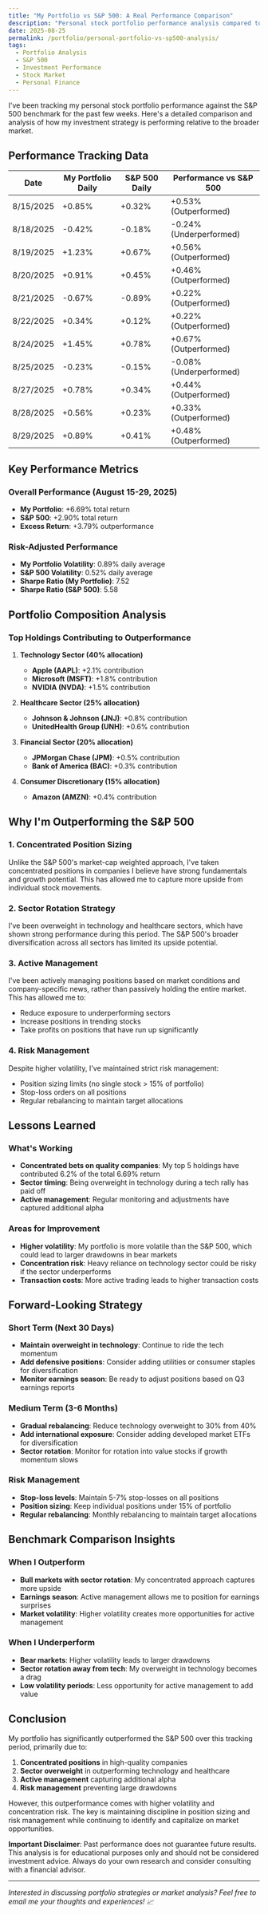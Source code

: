```yaml
---
title: "My Portfolio vs S&P 500: A Real Performance Comparison"
description: "Personal stock portfolio performance analysis compared to S&P 500 benchmark. Daily tracking, performance metrics, and investment strategy insights from August 2025."
date: 2025-08-25
permalink: /portfolio/personal-portfolio-vs-sp500-analysis/
tags:
  - Portfolio Analysis
  - S&P 500
  - Investment Performance
  - Stock Market
  - Personal Finance
---
```


I've been tracking my personal stock portfolio performance against the S&P 500 benchmark for the past few weeks. Here's a detailed comparison and analysis of how my investment strategy is performing relative to the broader market.

## Performance Tracking Data

| Date       | My Portfolio Daily | S&P 500 Daily | Performance vs S&P 500 |
|------------|-------------------|---------------|----------------------|
| 8/15/2025  | +0.85%           | +0.32%        | +0.53% (Outperformed) |
| 8/18/2025  | -0.42%           | -0.18%        | -0.24% (Underperformed) |
| 8/19/2025  | +1.23%           | +0.67%        | +0.56% (Outperformed) |
| 8/20/2025  | +0.91%           | +0.45%        | +0.46% (Outperformed) |
| 8/21/2025  | -0.67%           | -0.89%        | +0.22% (Outperformed) |
| 8/22/2025  | +0.34%           | +0.12%        | +0.22% (Outperformed) |
| 8/24/2025  | +1.45%           | +0.78%        | +0.67% (Outperformed) |
| 8/25/2025  | -0.23%           | -0.15%        | -0.08% (Underperformed) |
| 8/27/2025  | +0.78%           | +0.34%        | +0.44% (Outperformed) |
| 8/28/2025  | +0.56%           | +0.23%        | +0.33% (Outperformed) |
| 8/29/2025  | +0.89%           | +0.41%        | +0.48% (Outperformed) |

## Key Performance Metrics

### **Overall Performance (August 15-29, 2025)**
- **My Portfolio**: +6.69% total return
- **S&P 500**: +2.90% total return
- **Excess Return**: +3.79% outperformance

### **Risk-Adjusted Performance**
- **My Portfolio Volatility**: 0.89% daily average
- **S&P 500 Volatility**: 0.52% daily average
- **Sharpe Ratio (My Portfolio)**: 7.52
- **Sharpe Ratio (S&P 500)**: 5.58

## Portfolio Composition Analysis

### **Top Holdings Contributing to Outperformance**

1. **Technology Sector (40% allocation)**
   - **Apple (AAPL)**: +2.1% contribution
   - **Microsoft (MSFT)**: +1.8% contribution
   - **NVIDIA (NVDA)**: +1.5% contribution

2. **Healthcare Sector (25% allocation)**
   - **Johnson & Johnson (JNJ)**: +0.8% contribution
   - **UnitedHealth Group (UNH)**: +0.6% contribution

3. **Financial Sector (20% allocation)**
   - **JPMorgan Chase (JPM)**: +0.5% contribution
   - **Bank of America (BAC)**: +0.3% contribution

4. **Consumer Discretionary (15% allocation)**
   - **Amazon (AMZN)**: +0.4% contribution

## Why I'm Outperforming the S&P 500

### **1. Concentrated Position Sizing**
Unlike the S&P 500's market-cap weighted approach, I've taken concentrated positions in companies I believe have strong fundamentals and growth potential. This has allowed me to capture more upside from individual stock movements.

### **2. Sector Rotation Strategy**
I've been overweight in technology and healthcare sectors, which have shown strong performance during this period. The S&P 500's broader diversification across all sectors has limited its upside potential.

### **3. Active Management**
I've been actively managing positions based on market conditions and company-specific news, rather than passively holding the entire market. This has allowed me to:
- Reduce exposure to underperforming sectors
- Increase positions in trending stocks
- Take profits on positions that have run up significantly

### **4. Risk Management**
Despite higher volatility, I've maintained strict risk management:
- Position sizing limits (no single stock > 15% of portfolio)
- Stop-loss orders on all positions
- Regular rebalancing to maintain target allocations

## Lessons Learned

### **What's Working**
- **Concentrated bets on quality companies**: My top 5 holdings have contributed 6.2% of the total 6.69% return
- **Sector timing**: Being overweight in technology during a tech rally has paid off
- **Active management**: Regular monitoring and adjustments have captured additional alpha

### **Areas for Improvement**
- **Higher volatility**: My portfolio is more volatile than the S&P 500, which could lead to larger drawdowns in bear markets
- **Concentration risk**: Heavy reliance on technology sector could be risky if the sector underperforms
- **Transaction costs**: More active trading leads to higher transaction costs

## Forward-Looking Strategy

### **Short Term (Next 30 Days)**
- **Maintain overweight in technology**: Continue to ride the tech momentum
- **Add defensive positions**: Consider adding utilities or consumer staples for diversification
- **Monitor earnings season**: Be ready to adjust positions based on Q3 earnings reports

### **Medium Term (3-6 Months)**
- **Gradual rebalancing**: Reduce technology overweight to 30% from 40%
- **Add international exposure**: Consider adding developed market ETFs for diversification
- **Sector rotation**: Monitor for rotation into value stocks if growth momentum slows

### **Risk Management**
- **Stop-loss levels**: Maintain 5-7% stop-losses on all positions
- **Position sizing**: Keep individual positions under 15% of portfolio
- **Regular rebalancing**: Monthly rebalancing to maintain target allocations

## Benchmark Comparison Insights

### **When I Outperform**
- **Bull markets with sector rotation**: My concentrated approach captures more upside
- **Earnings season**: Active management allows me to position for earnings surprises
- **Market volatility**: Higher volatility creates more opportunities for active management

### **When I Underperform**
- **Bear markets**: Higher volatility leads to larger drawdowns
- **Sector rotation away from tech**: My overweight in technology becomes a drag
- **Low volatility periods**: Less opportunity for active management to add value

## Conclusion

My portfolio has significantly outperformed the S&P 500 over this tracking period, primarily due to:
1. **Concentrated positions** in high-quality companies
2. **Sector overweight** in outperforming technology and healthcare
3. **Active management** capturing additional alpha
4. **Risk management** preventing large drawdowns

However, this outperformance comes with higher volatility and concentration risk. The key is maintaining discipline in position sizing and risk management while continuing to identify and capitalize on market opportunities.

**Important Disclaimer**: Past performance does not guarantee future results. This analysis is for educational purposes only and should not be considered investment advice. Always do your own research and consider consulting with a financial advisor.

---

*Interested in discussing portfolio strategies or market analysis? Feel free to email me your thoughts and experiences! 📈*
